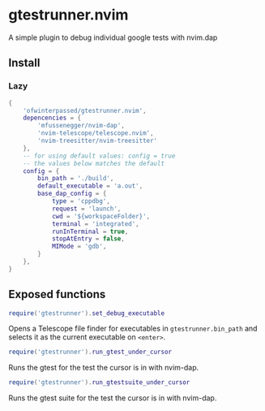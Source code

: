 # gtestrunner.nvim
A simple plugin to debug individual google tests with nvim.dap

## Install

### Lazy

```lua
{
	'ofwinterpassed/gtestrunner.nvim',
    depencencies = {
        'mfussenegger/nvim-dap',
        'nvim-telescope/telescope.nvim',
        'nvim-treesitter/nvim-treesitter'
    },
    -- for using default values: config = true
    -- the values below matches the default
	config = {
		bin_path = './build',
		default_executable = 'a.out',
		base_dap_config = {
			type = 'cppdbg',
			request = 'launch',
			cwd = '${workspaceFolder}',
			terminal = 'integrated',
			runInTerminal = true,
			stopAtEntry = false,
			MIMode = 'gdb',
		}
	},
}
```

## Exposed functions

```lua
require('gtestrunner').set_debug_executable
```

Opens a Telescope file finder for executables in `gtestrunner.bin_path` and selects it as the current executable on `<enter>`.

```lua
require('gtestrunner').run_gtest_under_cursor
```

Runs the gtest for the test the cursor is in with nvim-dap.

```lua
require('gtestrunner').run_gtestsuite_under_cursor
```

Runs the gtest suite for the test the cursor is in with nvim-dap.
